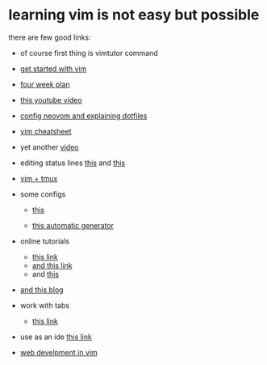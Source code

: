 # learning vim is not easy but possible

there are few good links:

+ of course first thing is vimtutor command 

+ [get started with vim](https://opensource.com/article/19/3/getting-started-vim)

+ [four week plan](https://medium.com/actualize-network/how-to-learn-vim-a-four-week-plan-cd8b376a9b85)

  

+ [this youtube video](https://www.youtube.com/user/Sajjjadheydari)

+ [config neovom and explaining dotfiles](https://www.youtube.com/watch?v=vHB9FdsPbFs)

+ [vim cheatsheet](https://vim.rtorr.com/)

+ yet another [video](https://asciinema.org/a/90r2i9bq8po03nazhqtsifksb)

+ editing status lines [this](https://shapeshed.com/vim-statuslines/) and [this](https://github.com/vim-airline/vim-airline)

+ [vim + tmux](https://www.youtube.com/watch?v=5r6yzFEXajQ)

+ some configs

  + [this](https://www.tutorialdocs.com/article/vim-configuration.html)

  + [this automatic generator](https://vim-bootstrap.com/)
  
 + online tutorials
    + [this link](https://vim-adventures.com/)
    + [and this link](http://www.vimgenius.com/)
    + and [this](https://www.openvim.com/)

  + [and this blog](https://blog.hellojs.org/configure-vim-from-scratch-efe5cbc1c563)

    

+ work with tabs 
  + [this link](https://www.linux.com/training-tutorials/vim-tips-using-tabs/)

+ use as an ide [this link](https://vim.fandom.com/wiki/Use_Vim_like_an_IDE)
+ [web develpment in vim](https://medium.com/@caleb89taylor/a-guide-to-modern-web-development-with-neo-vim-333f7efbf8e2)
